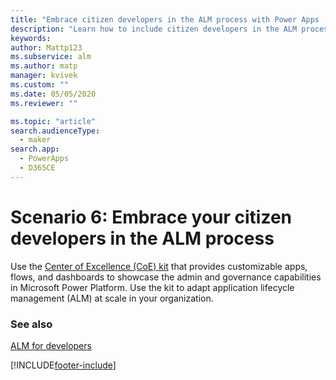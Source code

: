 ```yaml
---
title: "Embrace citizen developers in the ALM process with Power Apps | Microsoft Docs"
description: "Learn how to include citizen developers in the ALM process"
keywords: 
author: Mattp123
ms.subservice: alm
ms.author: matp
manager: kvivek
ms.custom: ""
ms.date: 05/05/2020
ms.reviewer: ""

ms.topic: "article"
search.audienceType: 
  - maker
search.app: 
  - PowerApps
  - D365CE
---
```

# Scenario 6: Embrace your citizen developers in the ALM process
Use the [Center of Excellence (CoE) kit](../guidance/coe/starter-kit.md) that provides customizable apps, flows, and dashboards to showcase the admin and governance capabilities in Microsoft Power Platform. Use the kit to adapt application lifecycle management (ALM) at scale in your organization. 

### See also
[ALM for developers](alm-for-developers.md)


[!INCLUDE[footer-include](../includes/footer-banner.md)]